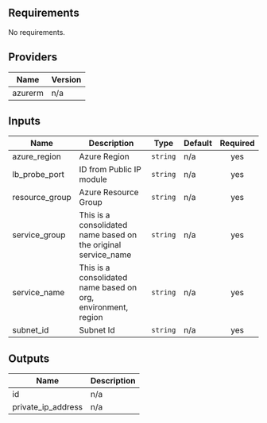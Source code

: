 ## Requirements

No requirements.

## Providers

| Name | Version |
|------|---------|
| azurerm | n/a |

## Inputs

| Name | Description | Type | Default | Required |
|------|-------------|------|---------|:--------:|
| azure\_region | Azure Region | `string` | n/a | yes |
| lb\_probe\_port | ID from Public IP module | `string` | n/a | yes |
| resource\_group | Azure Resource Group | `string` | n/a | yes |
| service\_group | This is a consolidated name based on the original service\_name | `string` | n/a | yes |
| service\_name | This is a consolidated name based on org, environment, region | `string` | n/a | yes |
| subnet\_id | Subnet Id | `string` | n/a | yes |

## Outputs

| Name | Description |
|------|-------------|
| id | n/a |
| private\_ip\_address | n/a |

